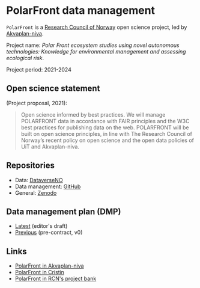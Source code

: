 # PolarFront data management

`PolarFront` is a [Research Council of Norway](https://www.forskningsradet.no/en/) open science project, led by [Akvaplan-niva](https://www.akvaplan.niva.no/).

Project name: _Polar Front ecosystem studies using novel autonomous technologies: Knowledge for environmental management and assessing ecological risk_.

Project period: 2021-2024

## Open science statement

(Project proposal, 2021):

> Open science informed by best practices.
> We will manage POLARFRONT data in accordance with FAIR principles and the W3C best practices for publishing data on the web.
> POLARFRONT will be built on open science principles, in line with The Research Council of Norway’s recent policy on open science and the open data policies of UiT and Akvaplan-niva.

## Repositories

- Data: [DataverseNO](https://dataverse.no/dataverse/polarfront)
- Data management: [GitHub](https://github.com/akvaplan-niva/polarfront)
- General: [Zenodo](https://zenodo.org/communities/polarfront/search?page=1&size=20)

## Data management plan (DMP)

- [Latest](https://elixir-no.ds-wizard.org/projects/873c2b7c-3baf-4c5f-ae24-75b8d7bf4e02) (editor's draft)
- [Previous](https://github.com/akvaplan-niva/polarfront/blob/v0/dmp.md) (pre-contract, v0)

## Links

- [PolarFront in Akvaplan-niva](https://www.akvaplan.niva.no/en/projects-networks/polar-front-ecology/)
- [PolarFront in Cristin](https://app.cristin.no/projects/show.jsf?id=2524794)
- [PolarFront in RCN's project bank](https://prosjektbanken.forskningsradet.no/en/project/FORISS/326635)
